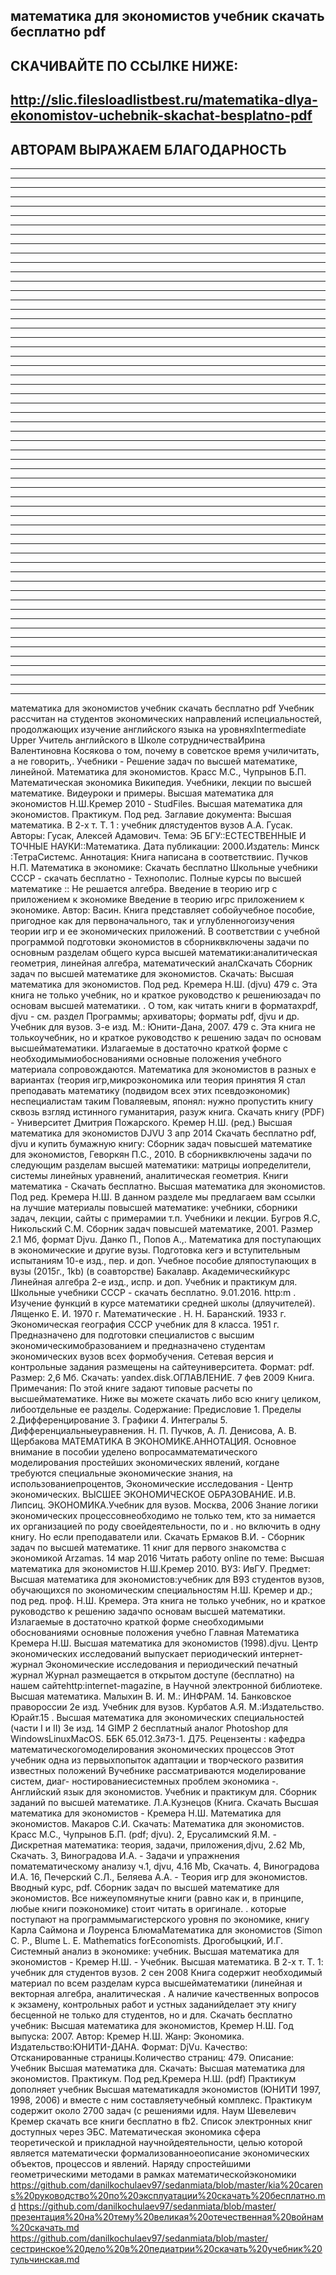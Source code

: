 математика для экономистов учебник скачать бесплатно pdf
--------------------------------------------------
СКАЧИВАЙТЕ ПО ССЫЛКЕ НИЖЕ:
--------------------------------------------------
http://slic.filesloadlistbest.ru/matematika-dlya-ekonomistov-uchebnik-skachat-besplatno-pdf
--------------------------------------------------
АВТОРАМ ВЫРАЖАЕМ БЛАГОДАРНОСТЬ
--------------------------------------------------
--------------------------------------------------
--------------------------------------------------
--------------------------------------------------
--------------------------------------------------
--------------------------------------------------
--------------------------------------------------
--------------------------------------------------
--------------------------------------------------
--------------------------------------------------
--------------------------------------------------
--------------------------------------------------
--------------------------------------------------
--------------------------------------------------
--------------------------------------------------
--------------------------------------------------
--------------------------------------------------
--------------------------------------------------
--------------------------------------------------
--------------------------------------------------
--------------------------------------------------
--------------------------------------------------
--------------------------------------------------
--------------------------------------------------
--------------------------------------------------
--------------------------------------------------
--------------------------------------------------
--------------------------------------------------
--------------------------------------------------
--------------------------------------------------
--------------------------------------------------
--------------------------------------------------
--------------------------------------------------
--------------------------------------------------
--------------------------------------------------
--------------------------------------------------
--------------------------------------------------
--------------------------------------------------
--------------------------------------------------
--------------------------------------------------
--------------------------------------------------
--------------------------------------------------
--------------------------------------------------
--------------------------------------------------
--------------------------------------------------
--------------------------------------------------
--------------------------------------------------
--------------------------------------------------
--------------------------------------------------
--------------------------------------------------
--------------------------------------------------
--------------------------------------------------
--------------------------------------------------
--------------------------------------------------
--------------------------------------------------
--------------------------------------------------
--------------------------------------------------
--------------------------------------------------
математика для экономистов учебник скачать бесплатно pdf Учебник рассчитан на студентов экономических направлений испециальностей, продолжающих изучение английского языка на уровняхIntermediate  Upper  Учитель английского в Школе сотрудничестваИрина Валентиновна Косякова  о том, почему в советское время училичитать, а не говорить,. Учебники - Решение задач по высшей математике, линейной. Математика для экономистов. Красс М.С., Чупрынов Б.П. Математическая экономика  Википедия. Учебники, лекции по высшей математике. Видеуроки и примеры. Высшая математика для экономистов Н.Ш.Кремер 2010 - StudFiles. Высшая математика для экономистов. Практикум. Под ред. Заглавие документа: Высшая математика. В 2-х т. Т. 1 : учебник длястудентов вузов  А.А. Гусак. Авторы: Гусак, Алексей Адамович. Тема: ЭБ БГУ::ЕСТЕСТВЕННЫЕ И ТОЧНЫЕ НАУКИ::Математика. Дата публикации: 2000.Издатель: Минск :ТетраСистемс. Аннотация: Книга написана в соответствиис. Пучков Н.П. Математика в экономике: Скачать бесплатно
Школьные учебники СССР - скачать бесплатно - Технополис. Полные курсы по высшей математике :: Не решается алгебра. Введение в теорию игр с приложением к экономике  Введение в теорию игрс приложением к экономике. Автор: Васин. Книга представляет собойучебное пособие, пригодное как для первоначального, так и углубленногоизучения теории игр и ее экономических приложений. В соответствии с учебной программой подготовки экономистов в сборниквключены задачи по основным разделам общего курса высшей математики:аналитическая геометрия, линейная алгебра, математический аналСкачать Сборник задач по высшей математике для экономистов. Скачать: Высшая математика для экономистов. Под ред. Кремера Н.Ш. (djvu) 479 с. Эта книга  не только учебник, но и краткое руководство к решениюзадач по основам высшей математики. . О том, как читать книги в форматахpdf, djvu - см. раздел Программы; архиваторы; форматы pdf, djvu и др. Учебник для вузов. 3-е изд. М.: Юнити-Дана, 2007. 479 с. Эта книга не толькоучебник, но и краткое руководство к решению задач по основам высшейматематики. Излагаемые в достаточно краткой форме с необходимымиобоснованиями основные положения учебного материала сопровождаются. Математика для экономистов в разных е вариантах (теория игр,микроэкономика или теория принятия  Я стал преподавать математику (подвидом всех этих псевдоэкономик) неспециалистам таким  Поваляевым, японял: нужно пропустить книгу сквозь взгляд истинного гуманитария, разуж книга. Скачать книгу (PDF) - Университет Дмитрия Пожарского. Кремер Н.Ш. (ред.) Высшая математика для экономистов DJVU
3 апр 2014  Скачать бесплатно pdf, djvu и купить бумажную книгу: Сборник задач повысшей математике для экономистов, Геворкян П.С., 2010. В сборниквключены задачи по следующим разделам высшей математики: матрицы иопределители, системы линейных уравнений, аналитическая геометрия. Книги математика - Скачать бесплатно. Высшая математика для экономистов. Под ред. Кремера Н.Ш. В данном разделе мы предлагаем вам ссылки на лучшие материалы повысшей математике: учебники, сборники задач, лекции, сайты с примерамии т.п.  Учебники и лекции. Бугров Я.С, Никольский С.М. Сборник задач повысшей математике, 2001. Размер 2.1 Мб, формат Djvu. Данко П., Попов А.,. Математика для поступающих в экономические и другие вузы. Подготовка кегэ и вступительным испытаниям 10-е изд., пер. и доп. Учебное пособие дляпоступающих в вузы (2015г., 1kb) (в соавторстве) Бакалавр. Академическийкурс  Линейная алгебра 2-е изд., испр. и доп. Учебник и практикум для. Школьные учебники СССР - скачать бесплатно. 9.01.2016. http:m . Изучение функций в курсе математики средней школы (дляучителей). Лященко Е. И.  1970 г. Математические . Н. Н. Баранский. 1933 г. Экономическая география СССР  учебник для 8 класса.  1951 г. Предназначено для подготовки специалистов с высшим экономическимобразованием и предназначено студентам экономических вузов всех формобучения. Сетевая версия и контрольные задания размещены на сайтеуниверситета. Формат: pdf. Размер: 2,6 Мб. Скачать: yandex.disk.ОГЛАВЛЕНИЕ. 7 фев 2009  Книга. Примечания: По этой книге задают типовые расчеты по высшейматематике. Ниже вы можете скачать либо всю книгу целиком, либоотдельные ее разделы. Содержание: Предисловие 1. Пределы 2.Дифференцирование 3. Графики 4. Интегралы 5. Дифференциальныеуравнения. Н. П. Пучков, А. Л. Денисова, А. В. Щербакова МАТЕМАТИКА В ЭКОНОМИКЕ.АННОТАЦИЯ. Основное внимание в пособии уделено вопросамматематического моделирования простейших экономических явлений, когдане требуются специальные экономические знания, на использованиепроцентов,
Экономические исследования - Центр экономических. ВЫСШЕЕ ЭКОНОМИЧЕСКОЕ ОБРАЗОВАНИЕ. И.В. Липсиц. ЭКОНОМИКА.Учебник для вузов. Москва, 2006  Знание логики экономических процессовнеобходимо не только тем, кто за нимается их организацией по роду своейдеятельности, по и . но включить в одну книгу. Но если преподаватели или. Скачать Ермаков В.И. - Сборник задач по высшей математике. 11 книг для первого знакомства с экономикой  Arzamas. 14 мар 2016  Читать работу online по теме: Высшая математика для экономистов Н.Ш.Кремер 2010. ВУЗ: ИвГУ. Предмет:  Высшая математика для экономистов:учебник для В93 студентов вузов, обучающихся по экономическим специальностям  Н.Ш. Кремер и др.; под ред. проф. H.Ш. Кремера. Эта книга  не только учебник, но и краткое руководство к решению задачпо основам высшей математики. Излагаемые в достаточно краткой форме снеобходимыми обоснованиями основные положения учебно  Главная Математика  Кремера Н.Ш. Высшая математика для экономистов (1998).djvu. Центр экономических исследований выпускает периодический интернет-журнал Экономические исследования и периодический печатный журнал Журнал размещается в открытом доступе (бесплатно) на нашем сайтеhttp:internet-magazine, в Научной электронной библиотеке. Высшая математика. Малыхин В. И. М.: ИНФРАМ. 14. Банковское правороссии 2е изд. Учебник для вузов. Курбатов А.Я. М.:Издательство. Юрайт.15 . Высшая математика для экономических специальностей (части I и II) 3е изд.  14 GIMP 2  бесплатный аналог Photoshop для WindowsLinuxMacOS. ББК 65.012.3я73-1. Д75. Рецензенты : кафедра математическогомоделирования экономических процессов  Этот учебник  одна из первыхпопыток адаптации и творческого развития известных положений  Вучебнике рассматриваются моделирование систем, диаг- ностированиесистемных проблем
экономика -. Английский язык для экономистов. Учебник и практикум для. Сборник заданий по высшей математике. Л.А.Кузнецов (Книга. Скачать Высшая математика для экономистов - Кремера Н.Ш. Математика для экономистов. Макаров С.И. Скачать: Математика для экономистов. Красс М.С., Чупрынов Б.П. (pdf; djvu). 2, Ерусалимский Я.М. - Дискретная математика: теория, задачи, приложения,djvu, 2.62 Mb, Скачать. 3, Виноградова И.А. - Задачи и упражнения поматематическому анализу ч.1, djvu, 4.16 Mb, Скачать. 4, Виноградова И.А. 16, Печерский С.Л., Беляева А.А. - Теория игр для экономистов. Вводный курс, pdf. Сборник задач по высшей математике для экономистов. Все нижеупомянутые книги (равно как и, в принципе, любые книги поэкономике) стоит читать в оригинале. . которые поступают на программымагистерского уровня по экономике, книгу Карла Саймона и Лоуренса БлюмаМатематика для экономистов (Simon C. P., Blume L. E. Mathematics forEconomists.
Дрогобыцкий, И.Г. Системный анализ в экономике: учебник. Высшая математика для экономистов - Кремер Н.Ш. - Учебник. Высшая математика. В 2-х т. Т. 1: учебник для студентов вузов. 2 сен 2008  Книга содержит необходимый материал по всем разделам курса высшейматематики (линейная и векторная алгебра, аналитическая . А наличие качественных вопросов к экзамену, контрольных работ и устных заданийделает эту книгу бесценной не только для студентов, но и для. Скачать бесплатно учебник: Высшая математика для экономистов, Кремер Н.Ш. Год выпуска: 2007. Автор: Кремер Н.Ш. Жанр: Экономика. Издательство:ЮНИТИ-ДАНА. Формат: DjVu. Качество: Отсканированные страницы.Количество страниц: 479. Описание: Учебник Высшая математика для. Скачать: Высшая математика для экономистов. Практикум. Под ред.Кремера Н.Ш. (pdf)  Практикум дополняет учебник Высшая математикадля экономистов (ЮНИТИ  1997, 1998, 2006) и вместе с ним составляетучебный комплекс. Практикум содержит около 2700 задач (с решениями идля. Наум Шевелевич Кремер  скачать все книги бесплатно в fb2. Список электронных книг доступных через ЭБС. Математическая экономика  сфера теоретической и прикладной научнойдеятельности, целью которой является математически формализованноеописание экономических объектов, процессов и явлений. Наряду спростейшими геометрическими методами в рамках математическойэкономики
https://github.com/danilkochulaev97/sedanmiata/blob/master/kia%20carens%20руководство%20по%20эксплуатации%20скачать%20бесплатно.md
https://github.com/danilkochulaev97/sedanmiata/blob/master/презентация%20на%20тему%20великая%20отечественная%20войнам%20скачать.md
https://github.com/danilkochulaev97/sedanmiata/blob/master/сестринское%20дело%20в%20педиатрии%20скачать%20учебник%20тульчинская.md